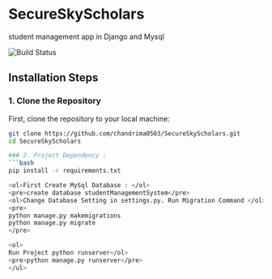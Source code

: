# SecureSkyScholars
student management app in Django and Mysql

![Build Status](https://github.com/chandrima0503/SecureSkyScholars/actions/workflows/django-ci.yml/badge.svg)

## Installation Steps

### 1. Clone the Repository

First, clone the repository to your local machine:

```bash
git clone https://github.com/chandrima0503/SecureSkyScholars.git
cd SecureSkyScholars

### 2. Project Dependency :
```bash
pip install -r requirements.txt

<ol>First Create MySql Database : </ol>
<pre>create database studentManagementSystem</pre>
<ol>Change Database Setting in settings.py. Run Migration Command </ol>
<pre>
python manage.py makemigrations
python manage.py migrate
</pre>

<ol>
Run Project python runserver</ol>
<pre>python manage.py runserver</pre>
</ul>



